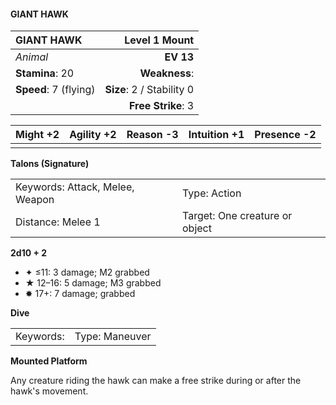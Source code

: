 #### GIANT HAWK

| GIANT HAWK            |         **Level 1 Mount** |
| :-------------------- | ------------------------: |
| *Animal*              |                 **EV 13** |
| **Stamina**: 20       |             **Weakness**: |
| **Speed**: 7 (flying) | **Size**: 2 / Stability 0 |
|                       |        **Free Strike**: 3 |

| **Might** +2 | **Agility** +2 | **Reason** -3 | **Intuition** +1 | **Presence** -2 |
| ------------ | -------------- | ------------- | ---------------- | --------------- |
|              |                |               |                  |                 |

**Talons (Signature)**

|                                 |                                |
| :------------------------------ | :----------------------------- |
| Keywords: Attack, Melee, Weapon | Type: Action                   |
| Distance: Melee 1               | Target: One creature or object |

**2d10 + 2**

- ✦ ≤11: 3 damage; M2 grabbed
- ★ 12–16: 5 damage; M3 grabbed
- ✸ 17+: 7 damage; grabbed

**Dive**

|           |                |
| :-------- | :------------- |
| Keywords: | Type: Maneuver |

**Mounted Platform**

Any creature riding the hawk can make a free strike during or after the hawk's movement.
